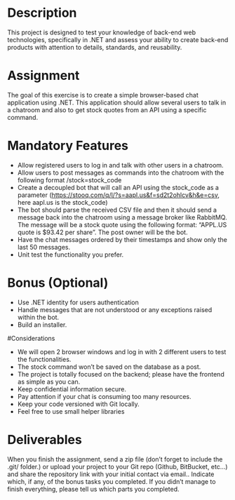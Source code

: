 # Description
This project is designed to test your knowledge of back-end web technologies, specifically in
.NET and assess your ability to create back-end products with attention to details, standards,
and reusability.

# Assignment
The goal of this exercise is to create a simple browser-based chat application using .NET.
This application should allow several users to talk in a chatroom and also to get stock quotes
from an API using a specific command.

# Mandatory Features
* Allow registered users to log in and talk with other users in a chatroom.
* Allow users to post messages as commands into the chatroom with the following format
/stock=stock_code
* Create a decoupled bot that will call an API using the stock_code as a parameter
(https://stooq.com/q/l/?s=aapl.us&f=sd2t2ohlcv&h&e=csv, here aapl.us is the
stock_code)
* The bot should parse the received CSV file and then it should send a message back into
the chatroom using a message broker like RabbitMQ. The message will be a stock quote
using the following format: “APPL.US quote is $93.42 per share”. The post owner will be
the bot.
* Have the chat messages ordered by their timestamps and show only the last 50
messages.
* Unit test the functionality you prefer.

# Bonus (Optional)
* Use .NET identity for users authentication
* Handle messages that are not understood or any exceptions raised within the bot.
* Build an installer.

#Considerations
* We will open 2 browser windows and log in with 2 different users to test the
functionalities.
* The stock command won’t be saved on the database as a post.
* The project is totally focused on the backend; please have the frontend as simple as you
can.
* Keep confidential information secure.
* Pay attention if your chat is consuming too many resources.
* Keep your code versioned with Git locally.
* Feel free to use small helper libraries

# Deliverables
When you finish the assignment, send a zip file (don’t forget to include the .git/ folder.) or upload
your project to your Git repo (Github, BitBucket, etc...) and share the repository link with your
initial contact via email.. Indicate which, if any, of the bonus tasks you completed.
If you didn’t manage to finish everything, please tell us which parts you completed.
